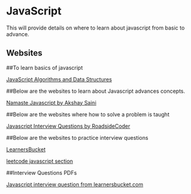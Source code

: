 # JavaScript
This will provide details on where to learn about javascript from basic to advance. 

## Websites

##To learn basics of javascript

[JavaScript Algorithms and Data Structures](https://www.freecodecamp.org/learn/javascript-algorithms-and-data-structures/)

##Below are the websites to learn about Javascript advances concepts.

[Namaste Javascript by Akshay Saini](https://youtube.com/playlist?list=PLlasXeu85E9cQ32gLCvAvr9vNaUccPVNP)

##Below are the websites where how to solve a problem is taught

[Javascript Interview Questions by RoadsideCoder](https://youtube.com/playlist?list=PLKhlp2qtUcSaCVJEt4ogEFs6I41pNnMU5)

##Below are the websites to practice interview questions

[LearnersBucket](https://learnersbucket.com/)

[leetcode javascript section](https://leetcode.com/problemset/javascript/)


##Interview Questions PDFs

[Javascript interview question from learnersbucket.com](https://github.com/letsbecometechie/Front-End-Dev-Resources/blob/main/JavaScript/JavaScript-Interview-Guide.pdf)




